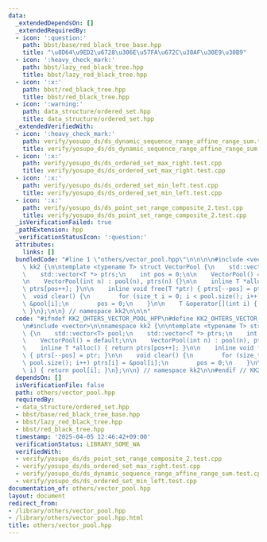 ```yaml
---
data:
  _extendedDependsOn: []
  _extendedRequiredBy:
  - icon: ':question:'
    path: bbst/base/red_black_tree_base.hpp
    title: "\u8D64\u9ED2\u6728\u306E\u57FA\u672C\u30AF\u30E9\u30B9"
  - icon: ':heavy_check_mark:'
    path: bbst/lazy_red_black_tree.hpp
    title: bbst/lazy_red_black_tree.hpp
  - icon: ':x:'
    path: bbst/red_black_tree.hpp
    title: bbst/red_black_tree.hpp
  - icon: ':warning:'
    path: data_structure/ordered_set.hpp
    title: data_structure/ordered_set.hpp
  _extendedVerifiedWith:
  - icon: ':heavy_check_mark:'
    path: verify/yosupo_ds/ds_dynamic_sequence_range_affine_range_sum.test.cpp
    title: verify/yosupo_ds/ds_dynamic_sequence_range_affine_range_sum.test.cpp
  - icon: ':x:'
    path: verify/yosupo_ds/ds_ordered_set_max_right.test.cpp
    title: verify/yosupo_ds/ds_ordered_set_max_right.test.cpp
  - icon: ':x:'
    path: verify/yosupo_ds/ds_ordered_set_min_left.test.cpp
    title: verify/yosupo_ds/ds_ordered_set_min_left.test.cpp
  - icon: ':x:'
    path: verify/yosupo_ds/ds_point_set_range_composite_2.test.cpp
    title: verify/yosupo_ds/ds_point_set_range_composite_2.test.cpp
  _isVerificationFailed: true
  _pathExtension: hpp
  _verificationStatusIcon: ':question:'
  attributes:
    links: []
  bundledCode: "#line 1 \"others/vector_pool.hpp\"\n\n\n\n#include <vector>\n\nnamespace\
    \ kk2 {\n\ntemplate <typename T> struct VectorPool {\n    std::vector<T> pool;\n\
    \    std::vector<T *> ptrs;\n    int pos = 0;\n\n    VectorPool() = default;\n\
    \n    VectorPool(int n) : pool(n), ptrs(n) {}\n\n    inline T *alloc() { return\
    \ ptrs[pos++]; }\n\n    inline void free(T *ptr) { ptrs[--pos] = ptr; }\n\n  \
    \  void clear() {\n        for (size_t i = 0; i < pool.size(); i++) ptrs[i] =\
    \ &pool[i];\n        pos = 0;\n    }\n\n    T &operator[](int i) { return pool[i];\
    \ }\n};\n\n} // namespace kk2\n\n\n"
  code: "#ifndef KK2_OHTERS_VECTOR_POOL_HPP\n#define KK2_OHTERS_VECTOR_POOL_HPP 1\n\
    \n#include <vector>\n\nnamespace kk2 {\n\ntemplate <typename T> struct VectorPool\
    \ {\n    std::vector<T> pool;\n    std::vector<T *> ptrs;\n    int pos = 0;\n\n\
    \    VectorPool() = default;\n\n    VectorPool(int n) : pool(n), ptrs(n) {}\n\n\
    \    inline T *alloc() { return ptrs[pos++]; }\n\n    inline void free(T *ptr)\
    \ { ptrs[--pos] = ptr; }\n\n    void clear() {\n        for (size_t i = 0; i <\
    \ pool.size(); i++) ptrs[i] = &pool[i];\n        pos = 0;\n    }\n\n    T &operator[](int\
    \ i) { return pool[i]; }\n};\n\n} // namespace kk2\n\n#endif // KK2_OHTERS_VECTOR_POOL_HPP\n"
  dependsOn: []
  isVerificationFile: false
  path: others/vector_pool.hpp
  requiredBy:
  - data_structure/ordered_set.hpp
  - bbst/base/red_black_tree_base.hpp
  - bbst/lazy_red_black_tree.hpp
  - bbst/red_black_tree.hpp
  timestamp: '2025-04-05 12:46:42+09:00'
  verificationStatus: LIBRARY_SOME_WA
  verifiedWith:
  - verify/yosupo_ds/ds_point_set_range_composite_2.test.cpp
  - verify/yosupo_ds/ds_ordered_set_max_right.test.cpp
  - verify/yosupo_ds/ds_dynamic_sequence_range_affine_range_sum.test.cpp
  - verify/yosupo_ds/ds_ordered_set_min_left.test.cpp
documentation_of: others/vector_pool.hpp
layout: document
redirect_from:
- /library/others/vector_pool.hpp
- /library/others/vector_pool.hpp.html
title: others/vector_pool.hpp
---
```


